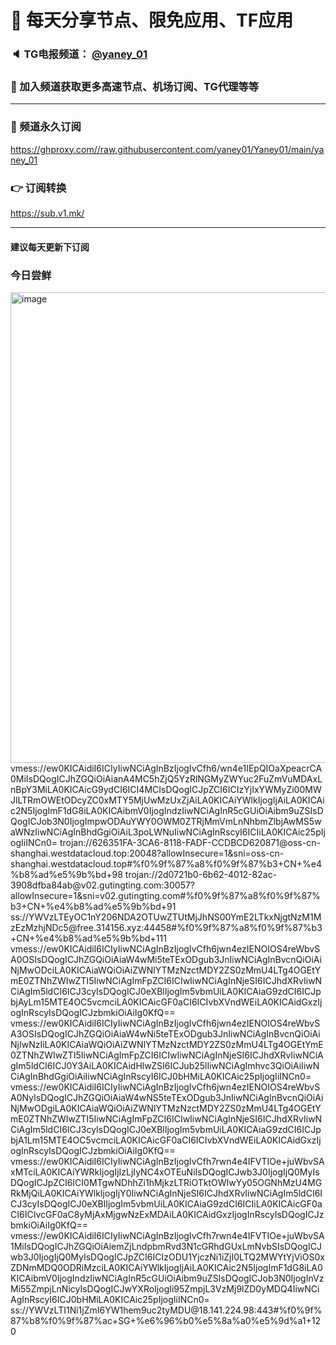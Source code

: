 # 🚀 每天分享节点、限免应用、TF应用
### 🔈 TG电报频道： [@yaney_01](https://t.me/yaney_01) 
### 🔔 加入频道获取更多高速节点、机场订阅、TG代理等等  
***
### 🔗  频道永久订阅
   https://ghproxy.com//raw.githubusercontent.com/yaney01/Yaney01/main/yaney_01
### 👉  订阅转换
   https://sub.v1.mk/
***
#### 建议每天更新下订阅
### 今日尝鲜
<img width="753" alt="image" src="https://user-images.githubusercontent.com/53202722/223890346-da67f3b0-00f7-4e17-a56c-dca905c8f3c7.png">
vmess://ew0KICAidiI6ICIyIiwNCiAgInBzIjogIvCfh6/wn4e1IEpQIOaXpeacrCA0MiIsDQogICJhZGQiOiAianA4MC5hZjQ5YzRlNGMyZWYuc2FuZmVuMDAxLnBpY3MiLA0KICAicG9ydCI6ICI4MCIsDQogICJpZCI6ICIzYjIxYWMyZi00MWJlLTRmOWEtODcyZC0xMTY5MjUwMzUxZjAiLA0KICAiYWlkIjogIjAiLA0KICAic2N5IjogImF1dG8iLA0KICAibmV0IjogIndzIiwNCiAgInR5cGUiOiAibm9uZSIsDQogICJob3N0IjogImpwODAuYWY0OWM0ZTRjMmVmLnNhbmZlbjAwMS5waWNzIiwNCiAgInBhdGgiOiAiL3poLWNuIiwNCiAgInRscyI6ICIiLA0KICAic25pIjogIiINCn0=
trojan://626351FA-3CA6-8118-FADF-CCDBCD620871@oss-cn-shanghai.westdatacloud.top:20048?allowInsecure=1&sni=oss-cn-shanghai.westdatacloud.top#%f0%9f%87%a8%f0%9f%87%b3+CN+%e4%b8%ad%e5%9b%bd+98
trojan://2d0721b0-6b62-4012-82ac-3908dfba84ab@v02.gutingting.com:30057?allowInsecure=1&sni=v02.gutingting.com#%f0%9f%87%a8%f0%9f%87%b3+CN+%e4%b8%ad%e5%9b%bd+91
ss://YWVzLTEyOC1nY206NDA2OTUwZTUtMjJhNS00YmE2LTkxNjgtNzM1MzEzMzhjNDc5@free.314156.xyz:44458#%f0%9f%87%a8%f0%9f%87%b3+CN+%e4%b8%ad%e5%9b%bd+111
vmess://ew0KICAidiI6ICIyIiwNCiAgInBzIjogIvCfh6jwn4ezIENOIOS4reWbvSA0OSIsDQogICJhZGQiOiAiaW4wMi5teTExODgub3JnIiwNCiAgInBvcnQiOiAiNjMwODciLA0KICAiaWQiOiAiZWNlYTMzNzctMDY2ZS0zMmU4LTg4OGEtYmE0ZTNhZWIwZTI5IiwNCiAgImFpZCI6ICIwIiwNCiAgInNjeSI6ICJhdXRvIiwNCiAgIm5ldCI6ICJ3cyIsDQogICJ0eXBlIjogIm5vbmUiLA0KICAiaG9zdCI6ICJpbjAyLm15MTE4OC5vcmciLA0KICAicGF0aCI6ICIvbXVndWEiLA0KICAidGxzIjogInRscyIsDQogICJzbmkiOiAiIg0KfQ==
vmess://ew0KICAidiI6ICIyIiwNCiAgInBzIjogIvCfh6jwn4ezIENOIOS4reWbvSA3OSIsDQogICJhZGQiOiAiaW4wNi5teTExODgub3JnIiwNCiAgInBvcnQiOiAiNjIwNzIiLA0KICAiaWQiOiAiZWNlYTMzNzctMDY2ZS0zMmU4LTg4OGEtYmE0ZTNhZWIwZTI5IiwNCiAgImFpZCI6ICIwIiwNCiAgInNjeSI6ICJhdXRvIiwNCiAgIm5ldCI6ICJ0Y3AiLA0KICAidHlwZSI6ICJub25lIiwNCiAgImhvc3QiOiAiIiwNCiAgInBhdGgiOiAiIiwNCiAgInRscyI6ICJ0bHMiLA0KICAic25pIjogIiINCn0=
vmess://ew0KICAidiI6ICIyIiwNCiAgInBzIjogIvCfh6jwn4ezIENOIOS4reWbvSA0NyIsDQogICJhZGQiOiAiaW4wNS5teTExODgub3JnIiwNCiAgInBvcnQiOiAiNjMwODgiLA0KICAiaWQiOiAiZWNlYTMzNzctMDY2ZS0zMmU4LTg4OGEtYmE0ZTNhZWIwZTI5IiwNCiAgImFpZCI6ICIwIiwNCiAgInNjeSI6ICJhdXRvIiwNCiAgIm5ldCI6ICJ3cyIsDQogICJ0eXBlIjogIm5vbmUiLA0KICAiaG9zdCI6ICJpbjA1Lm15MTE4OC5vcmciLA0KICAicGF0aCI6ICIvbXVndWEiLA0KICAidGxzIjogInRscyIsDQogICJzbmkiOiAiIg0KfQ==
vmess://ew0KICAidiI6ICIyIiwNCiAgInBzIjogIvCfh7rwn4e4IFVTIOe+juWbvSAxMTciLA0KICAiYWRkIjogIjIzLjIyNC4xOTEuNiIsDQogICJwb3J0IjogIjQ0MyIsDQogICJpZCI6ICI0MTgwNDhhZi1hMjkzLTRiOTktOWIwYy05OGNhMzU4MGRkMjQiLA0KICAiYWlkIjogIjY0IiwNCiAgInNjeSI6ICJhdXRvIiwNCiAgIm5ldCI6ICJ3cyIsDQogICJ0eXBlIjogIm5vbmUiLA0KICAiaG9zdCI6ICIiLA0KICAicGF0aCI6ICIvcGF0aC8yMjAxMjgwNzExMDAiLA0KICAidGxzIjogInRscyIsDQogICJzbmkiOiAiIg0KfQ==
vmess://ew0KICAidiI6ICIyIiwNCiAgInBzIjogIvCfh7rwn4e4IFVTIOe+juWbvSA1MiIsDQogICJhZGQiOiAiemZjLndpbmRvd3N1cGRhdGUxLmNvbSIsDQogICJwb3J0IjogIjQ0MyIsDQogICJpZCI6ICIzODU1YjczNi1iZjI0LTQ2MWYtYjViOS0xZDNmMDQ0ODRiMzciLA0KICAiYWlkIjogIjAiLA0KICAic2N5IjogImF1dG8iLA0KICAibmV0IjogIndzIiwNCiAgInR5cGUiOiAibm9uZSIsDQogICJob3N0IjogInVzMi55ZmpjLnNicyIsDQogICJwYXRoIjogIi95ZmpjL3VzMj9lZD0yMDQ4IiwNCiAgInRscyI6ICJ0bHMiLA0KICAic25pIjogIiINCn0=
ss://YWVzLTI1Ni1jZmI6YW1hem9uc2tyMDU@18.141.224.98:443#%f0%9f%87%b8%f0%9f%87%ac+SG+%e6%96%b0%e5%8a%a0%e5%9d%a1+120
